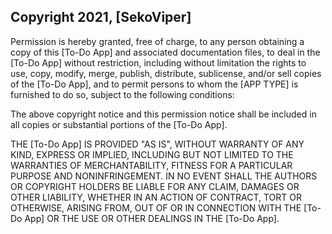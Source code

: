 ## Copyright 2021, [SekoViper]

Permission is hereby granted, free of charge, to any person obtaining a copy of this [To-Do App] and associated documentation files, to deal in the [To-Do App] without restriction, including without limitation the rights to use, copy, modify, merge, publish, distribute, sublicense, and/or sell copies of the [To-Do App], and to permit persons to whom the [APP TYPE] is furnished to do so, subject to the following conditions:

The above copyright notice and this permission notice shall be included in all copies or substantial portions of the [To-Do App].

THE [To-Do App] IS PROVIDED "AS IS", WITHOUT WARRANTY OF ANY KIND, EXPRESS OR IMPLIED, INCLUDING BUT NOT LIMITED TO THE WARRANTIES OF MERCHANTABILITY, FITNESS FOR A PARTICULAR PURPOSE AND NONINFRINGEMENT. IN NO EVENT SHALL THE AUTHORS OR COPYRIGHT HOLDERS BE LIABLE FOR ANY CLAIM, DAMAGES OR OTHER LIABILITY, WHETHER IN AN ACTION OF CONTRACT, TORT OR OTHERWISE, ARISING FROM, OUT OF OR IN CONNECTION WITH THE [To-Do App] OR THE USE OR OTHER DEALINGS IN THE [To-Do App].
